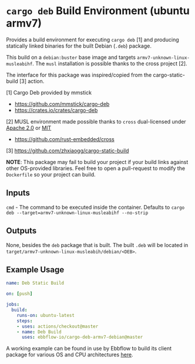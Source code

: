 # `cargo deb` Build Environment (ubuntu armv7)

Provides a build environment for executing `cargo deb` [1] and producing statically linked binaries for the built Debian (`.deb`) package.

This build on a `debian:buster` base image and targets `armv7-unknown-linux-musleabihf`. The `musl` installation is possible thanks to the cross project [2].

The interface for this package was inspired/copied from the cargo-static-build [3] action.

[1] Cargo Deb provided by mmstick
- https://github.com/mmstick/cargo-deb
- https://crates.io/crates/cargo-deb

[2] MUSL environment made possible thanks to `cross` dual-licensed under [Apache 2.0](https://github.com/rust-embedded/cross/blob/master/LICENSE-APACHE) or [MIT](https://github.com/rust-embedded/cross/blob/master/LICENSE-MIT)
- https://github.com/rust-embedded/cross

[3] https://github.com/zhxiaogg/cargo-static-build

**NOTE**: This package may fail to build your project if your build links against other OS-provided libraries. Feel free to open a pull-request to modify the `Dockerfile` so your project can build.

## Inputs

`cmd` - The command to be executed inside the container. Defaults to `cargo deb --target=armv7-unknown-linux-musleabihf --no-strip`

## Outputs

None, besides the `deb` package that is built. The built `.deb` will be located in `target/armv7-unknown-linux-musleabih/debian/<DEB>`.

## Example Usage

```yaml
name: Deb Static Build

on: [push]

jobs:
  build:
    runs-on: ubuntu-latest
    steps:
    - uses: actions/checkout@master
    - name: Deb Build
      uses: ebbflow-io/cargo-deb-armv7-debian@master
```

A working example can be found in use by Ebbflow to build its client package for various OS and CPU architectures [here](https://github.com/ebbflow-io/ebbflow/blob/master/.github/workflows/continuous-integration.yml).
